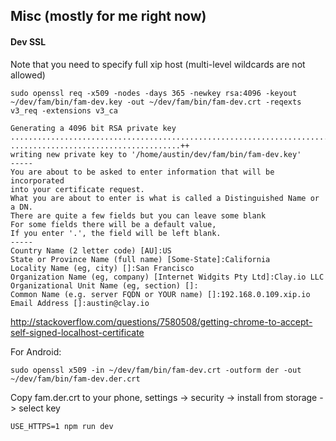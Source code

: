 ## Misc (mostly for me right now)
#### Dev SSL

Note that you need to specify full xip host (multi-level wildcards are not allowed)

```
sudo openssl req -x509 -nodes -days 365 -newkey rsa:4096 -keyout ~/dev/fam/bin/fam-dev.key -out ~/dev/fam/bin/fam-dev.crt -reqexts v3_req -extensions v3_ca
```
```
Generating a 4096 bit RSA private key
...............................................................................................................................++
......................................++
writing new private key to '/home/austin/dev/fam/bin/fam-dev.key'
-----
You are about to be asked to enter information that will be incorporated
into your certificate request.
What you are about to enter is what is called a Distinguished Name or a DN.
There are quite a few fields but you can leave some blank
For some fields there will be a default value,
If you enter '.', the field will be left blank.
-----
Country Name (2 letter code) [AU]:US
State or Province Name (full name) [Some-State]:California
Locality Name (eg, city) []:San Francisco
Organization Name (eg, company) [Internet Widgits Pty Ltd]:Clay.io LLC
Organizational Unit Name (eg, section) []:
Common Name (e.g. server FQDN or YOUR name) []:192.168.0.109.xip.io
Email Address []:austin@clay.io
```

http://stackoverflow.com/questions/7580508/getting-chrome-to-accept-self-signed-localhost-certificate

For Android:
```
sudo openssl x509 -in ~/dev/fam/bin/fam-dev.crt -outform der -out ~/dev/fam/bin/fam-dev.der.crt
```

Copy fam.der.crt to your phone, settings -> security -> install from storage -> select key

`USE_HTTPS=1 npm run dev`
